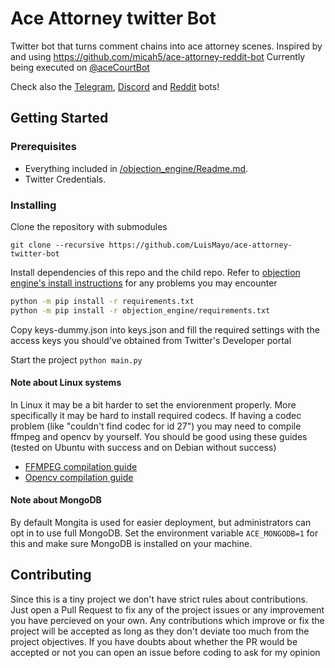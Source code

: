# Ace Attorney twitter Bot
 Twitter bot that turns comment chains into ace attorney scenes. Inspired by and using https://github.com/micah5/ace-attorney-reddit-bot
 Currently being executed on [@aceCourtBot](https://twitter.com/aceCourtBot?s=09)

 Check also the [Telegram](https://github.com/LuisMayo/ace-attorney-telegram-bot), [Discord](https://github.com/LuisMayo/ace-attorney-discord-bot) and [Reddit](https://github.com/micah5/ace-attorney-reddit-bot) bots!

## Getting Started

### Prerequisites

 - Everything included in [/objection_engine/Readme.md](https://github.com/LuisMayo/objection_engine/blob/main/README.md#prerequisites).
 - Twitter Credentials.


### Installing

Clone the repository with submodules

```
git clone --recursive https://github.com/LuisMayo/ace-attorney-twitter-bot
```
Install dependencies of this repo and the child repo. Refer to [objection engine's install instructions](https://github.com/LuisMayo/objection_engine/blob/main/README.md#installing) for any problems you may encounter
``` bash
python -m pip install -r requirements.txt
python -m pip install -r objection_engine/requirements.txt
```
Copy keys-dummy.json into keys.json and fill the required settings with the access keys you should've obtained from Twitter's Developer portal

Start the project
`python main.py`

#### Note about Linux systems
In Linux it may be a bit harder to set the enviorenment properly. More specifically it may be hard to install required codecs.
If having a codec problem (like "couldn't find codec for id 27") you may need to compile ffmpeg and opencv by yourself.
You should be good using these guides (tested on Ubuntu with success and on Debian without success)
  - [FFMPEG compilation guide](https://trac.ffmpeg.org/wiki/CompilationGuide/Ubuntu)
  - [Opencv compilation guide](https://docs.opencv.org/master/d2/de6/tutorial_py_setup_in_ubuntu.html)

#### Note about MongoDB
By default Mongita is used for easier deployment, but administrators can opt in to use full MongoDB. Set the environment variable `ACE_MONGODB=1` for this and make sure MongoDB is installed on your machine.

## Contributing
Since this is a tiny project we don't have strict rules about contributions. Just open a Pull Request to fix any of the project issues or any improvement you have percieved on your own. Any contributions which improve or fix the project will be accepted as long as they don't deviate too much from the project objectives. If you have doubts about whether the PR would be accepted or not you can open an issue before coding to ask for my opinion
